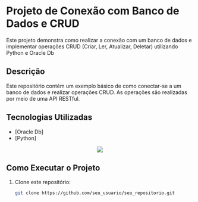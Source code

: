 # Projeto de Conexão com Banco de Dados e CRUD

Este projeto demonstra como realizar a conexão com um banco de dados e implementar operações CRUD (Criar, Ler, Atualizar, Deletar) utilizando Python e Oracle Db

## Descrição

Este repositório contém um exemplo básico de como conectar-se a um banco de dados e realizar operações CRUD. As operações são realizadas por meio de uma API RESTful.

## Tecnologias Utilizadas

- [Oracle Db]
- [Python]

<p align="center"><img src="https://img.icons8.com/?size=100&id=13441&format=png&color=000000"/></p>

## Como Executar o Projeto

1. Clone este repositório:
   ```bash
   git clone https://github.com/seu_usuario/seu_repositorio.git